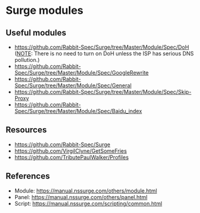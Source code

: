 # Surge modules

## Useful modules

- https://github.com/Rabbit-Spec/Surge/tree/Master/Module/Spec/DoH ([NOTE](https://community.nssurge.com/d/1214): There is no need to turn on DoH unless the ISP has serious DNS pollution.)
- https://github.com/Rabbit-Spec/Surge/tree/Master/Module/Spec/GoogleRewrite
- https://github.com/Rabbit-Spec/Surge/tree/Master/Module/Spec/General
- https://github.com/Rabbit-Spec/Surge/tree/Master/Module/Spec/Skip-Proxy
- https://github.com/Rabbit-Spec/Surge/tree/Master/Module/Spec/Baidu_index

## Resources

- https://github.com/Rabbit-Spec/Surge
- https://github.com/VirgilClyne/GetSomeFries
- https://github.com/TributePaulWalker/Profiles

## References

- Module: https://manual.nssurge.com/others/module.html
- Panel: https://manual.nssurge.com/others/panel.html
- Script: https://manual.nssurge.com/scripting/common.html
